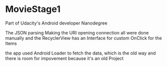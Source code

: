 # MovieStage1
Part of Udacity's Android developer Nanodegree

The JSON parsing Making the URI opening connection all were done manually and the RecyclerView has an Interface for custom 
OnClick for the Items 

the app used Android Loader to fetch the data, which is the old way and there is room for impovement because it's an old Project 
